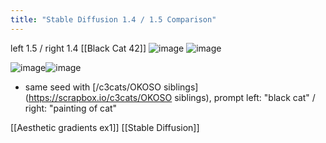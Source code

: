 ```yaml
---
title: "Stable Diffusion 1.4 / 1.5 Comparison"
---
```


left 1.5 / right 1.4 [[Black Cat 42]]
![image](https://gyazo.com/e9f260cacb982f68a3bd02ed17cb7dd8/thumb/1000) ![image](https://gyazo.com/0ed967f2faddaba3bb4b3868949df758/thumb/1000)

![image](https://gyazo.com/6847267e82bfaa45962dd50a3a3d01a8/thumb/1000)![image](https://gyazo.com/0803bf62c9263de07b7d29cd434a9d25/thumb/1000)
- same seed with [/c3cats/OKOSO siblings](https://scrapbox.io/c3cats/OKOSO siblings), prompt left: "black cat" / right: "painting of cat"


[[Aesthetic gradients ex1]]
[[Stable Diffusion]]
